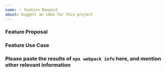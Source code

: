 ```yaml
---
name: ✨ Feature Request
about: Suggest an idea for this project
---
```


<!-- Please don't delete this template because we'll close your issue -->
<!-- Before creating an issue please make sure you are using the latest version of webpack. -->

### Feature Proposal

<!-- Please ask questions on discussions, StackOverflow or the webpack Gitter. -->
<!-- https://github.com/webpack/webpack/discussions -->
<!-- https://stackoverflow.com/questions/ask?tags=webpack -->
<!-- https://gitter.im/webpack/webpack -->
<!-- Issues which contain questions or support requests will be closed. -->

### Feature Use Case

### Please paste the results of `npx webpack info` here, and mention other relevant information
